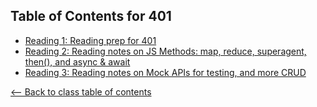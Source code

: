 ## Table of Contents for 401

- [Reading 1: Reading prep for 401](notes1.md)
- [Reading 2: Reading notes on JS Methods: map, reduce, superagent, then(), and async & await](notes2.md)
- [Reading 3: Reading notes on Mock APIs for testing, and more CRUD](notes3.md)

[<-- Back to class table of contents](../README.md)